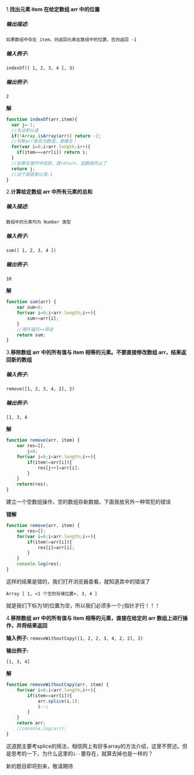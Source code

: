 1.**找出元素 item 在给定数组 arr 中的位置**

##### **输出描述:**

```
如果数组中存在 item，则返回元素在数组中的位置，否则返回 -1
```

##### **输入例子:**

```
indexOf([ 1, 2, 3, 4 ], 3)
```

##### **输出例子:**

```
2
```

**解**

```js
function indexOf(arr,item){
  var j=-1;
  //先设默认值
  if(!Array.isArray(arr)) return -2;
  //判断arr是否为数组，更健全！
  for(var i=0;i<arr.length;i++){
  	if(item===arr[i]) return i;
  }
  //如果在循环中找到，就return，函数就终止了
  return j;
  //这个就是默认值-1
}
```



2.**计算给定数组 arr 中所有元素的总和** 

##### **输入描述:**

```
数组中的元素均为 Number 类型
```

##### **输入例子:**

```
sum([ 1, 2, 3, 4 ])
```

##### **输出例子:**

```
10
```

**解**

```js
function sum(arr) {
	var sum=0;
    for(var i=0;i<arr.length;i++){
    	sum+=arr[i];
    }
    //循环遍历+=带走
    return sum;
}
```



3.**移除数组 arr 中的所有值与 item 相等的元素。不要直接修改数组 arr，结果返回新的数组** 

##### **输入例子:**

```
remove([1, 2, 3, 4, 2], 2)
```

##### **输出例子:**

```
[1, 3, 4
```

**解**

```js
function remove(arr, item) {
	var res=[],
		j=0;
    for(var i=0;i<arr.length;i++){
    	if(item!=arr[i]){
        	res[j++]=arr[i];
        }
    }
    return(res);
}
```

建立一个空数组操作，空的数组存新数据。下面我放另外一种常犯的错误

**错解**

```js
function remove(arr, item) {
	var res=[];
    for(var i=0;i<arr.length;i++){
    	if(item!=arr[i]){
        	res[i]=arr[i];
        }
    }
    console.log(res);
}
```

这样的结果是错的，我们打开浏览器查看，就知道其中的错误了

`Array [ 1, <1 个空的存储位置>, 3, 4 ]` 

就是我们下标为1的位置为空，所以我们必须多一个`j`指针才行！！！



4.**移除数组 arr 中的所有值与 item 相等的元素，直接在给定的 arr 数组上进行操作，并将结果返回** 

**输入例子:**
`removeWithoutCopy([1, 2, 2, 3, 4, 2, 2], 2)`

**输出例子:**

`[1, 3, 4]`

**解**

```js
function removeWithoutCopy(arr, item) {
	for(var i=0;i<arr.length;i++){
    	if(item==arr[i]){
        	arr.splice(i,1);
            i--;
        }
    }
    return arr;
    //console.log(arr);
}

```

这道题主要考splice的用法，相信网上有好多array的方法介绍，这里不赘述。但是思考的一下，为什么这里的`i--`要存在，就算去掉也是一样的？



新的题目即将到来，敬请期待









